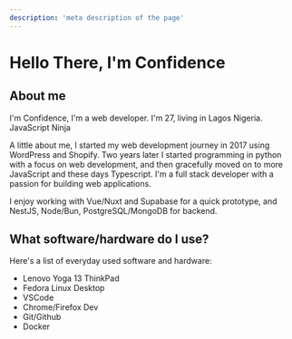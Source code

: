 ```yaml
---
description: 'meta description of the page'
---
```


# Hello There, I'm Confidence

## About me

I'm Confidence, I'm a web developer. I'm 27, living in Lagos Nigeria. JavaScript Ninja

A little about me, I started my web development journey in 2017 using WordPress and Shopify. Two years later I started programming in python with a focus on web development, and then gracefully moved on to more JavaScript and these days Typescript. I'm a full stack developer with a passion for building web applications.

I enjoy working with Vue/Nuxt and Supabase for a quick prototype, and NestJS, Node/Bun, PostgreSQL/MongoDB for backend.

## What software/hardware do I use?

Here's a list of everyday used software and hardware:

- Lenovo Yoga 13 ThinkPad
- Fedora Linux Desktop
- VSCode
- Chrome/Firefox Dev
- Git/Github
- Docker
